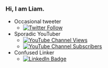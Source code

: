 ### Hi, I am Liam.

- Occasional tweeter 
  - [![Twitter Follow](https://img.shields.io/twitter/follow/liamfoneill?style=social)](https://twitter.com/liamfoneill)
- Sporadic YouTuber
  - [![YouTube Channel Views](https://img.shields.io/youtube/channel/views/UCoC8gf327ehDCAyZpLHGQOA?style=social)](https://www.youtube.com/channel/UCoC8gf327ehDCAyZpLHGQOA)
  - [![YouTube Channel Subscribers](https://img.shields.io/youtube/channel/subscribers/UCoC8gf327ehDCAyZpLHGQOA?style=social)](https://www.youtube.com/channel/UCoC8gf327ehDCAyZpLHGQOA)
- Confused Linker
  - [![LinkedIn Badge](https://img.shields.io/badge/LinkedIn-0077B5?style=for-the-badge&logo=linkedin&logoColor=white)](https://www.linkedin.com/in/liamfoneill/)

